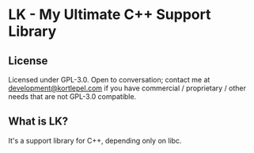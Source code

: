 # LK - My Ultimate C++ Support Library

## License

Licensed under GPL-3.0. Open to conversation; contact me at [development@kortlepel.com](mailto:development@kortlepel.com) if you have commercial / proprietary / other needs that are not GPL-3.0 compatible.

## What is LK?

It's a support library for C++, depending only on libc.
